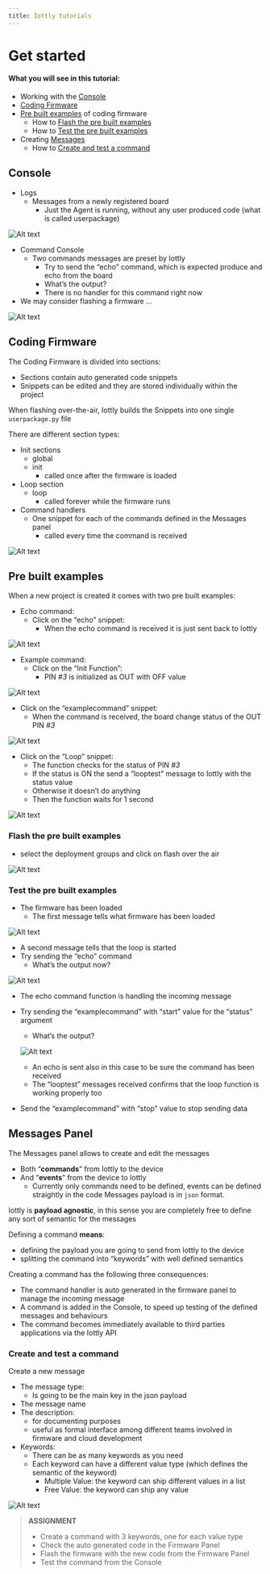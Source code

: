 ```yaml
---
title: Iottly tutorials
---
```


# Get started


#### What you will see in this tutorial:
- Working with the [Console](#console)
- [Coding Firmware](#coding-firmware)
- [Pre built examples](#pre-built-examples) of coding firmware
  - How to [Flash the pre built examples](#flash-the-pre-built-examples)
  - How to [Test the pre built examples](#test-the-pre-built-examples)
- Creating [Messages](#messages-panel)
  - How to [Create and test a command](#create-and-test-a-command)
  

## Console

- Logs
  - Messages from a newly registered board
    - Just the Agent is running, without any user produced code (what is called userpackage)
    
    
![Alt text](/images/board_connected.png)


- Command Console
  - Two commands messages are preset by Iottly
    - Try to send the “echo” command, which is expected produce and echo from the board
    - What’s the output?
    - There is no handler for this command right now
- We may consider flashing a firmware ...


![Alt text](/images/command_console.png) 



## Coding Firmware

The Coding Firmware is divided into sections:
- Sections contain auto generated code snippets
- Snippets can be edited and they are stored individually within the project


When flashing over-the-air, Iottly builds the Snippets into one single `userpackage.py` file


There are different section types:
- Init sections
  - global 
  - init 
    - called once after the firmware is loaded
- Loop section
  - loop 
    - called forever while the firmware runs
- Command handlers
  - One snippet for each of the commands defined in the Messages panel
    - called every time the command is received


![Alt text](/images/coding_firmware.png) 



## Pre built examples


When a new project is created it comes with two pre built examples:


- Echo command:    
  - Click on the “echo” snippet: 
    - When the echo command is received it is just sent back to Iottly
    
    
![Alt text](/images/echo.png) 

    
- Example command:
  - Click on the “Init Function”:
    - PIN *#3* is initialized as OUT with OFF value
   
  
![Alt text](/images/init_function.png) 

    
  - Click on the “examplecommand” snippet: 
    - When the command is received, the board change status of the OUT PIN *#3*
    
    
![Alt text](/images/examplecommand.png) 

    
  - Click on the “Loop” snippet: 
    - The function checks for the status of PIN *#3*
    - If the status is ON the send a “looptest” message to Iottly with the status value
    - Otherwise it doesn’t do anything
    - Then the function waits for 1 second
      
      
![Alt text](/images/loop_function.png) 

    
###  Flash the pre built examples

- select the deployment groups and click on flash over the air

![Alt text](/images/flash_over_air.png) 

  
### Test the pre built examples


- The firmware has been loaded
  - The first message tells what firmware has been loaded 
  
  
![Alt text](/images/loaded_firmware.png) 


  - A second message tells that the loop is started
- Try sending the “echo” command
  - What’s the output now? 
  
  
![Alt text](/images/echo_command.png) 


  - The echo command function is handling the incoming message
- Try sending the “examplecommand” with “start” value for the “status” argument
  - What’s the output? 
  
  
  ![Alt text](/images/example_command_status.png) 
  
  
  - An echo is sent also in this case to be sure the command has been received
  - The “looptest” messages received confirms that the loop function is working properly too
- Send the “examplecommand” with “stop” value to stop sending data


## Messages Panel


The Messages panel allows to create and edit the messages
- Both “**commands**” from Iottly to the device
- And “**events**” from the device to Iottly
  - Currently only commands need to be defined, events can be defined straightly in the code
Messages payload is in ```json``` format.


Iottly is **payload agnostic**, in this sense you are completely free to define any sort of semantic for the messages


Defining a command **means**:
- defining the payload you are going to send from Iottly to the device
- splitting the command into “keywords” with well defined semantics


Creating a command has the following three consequences:
- The command handler is auto generated in the firmware panel to manage the incoming message 
- A command is added in the Console, to speed up testing of the defined messages and behaviours
- The command becomes immediately available to third parties applications via the Iottly API 

### Create and test a command

Create a new message
- The message type:
  - Is going to be the main key in the json payload
- The message name
- The description: 
  - for documenting purposes
  - useful as formal interface among different teams involved in firmware and cloud development
- Keywords:
  - There can be as many keywords as you need
  - Each keyword can have a different value type (which defines the semantic of the keyword)
    - Multiple Value: the keyword can ship different values in a list
    - Free Value: the keyword can ship any value


![Alt text](/images/iottly_message_setup0.png) 
   

    
>**ASSIGNMENT**    
>- Create a command with 3 keywords, one for each value type
>- Check the auto generated code in the Firmware Panel
>- Flash the firmware with the new code from the Firmware Panel
>- Test the command from the Console

